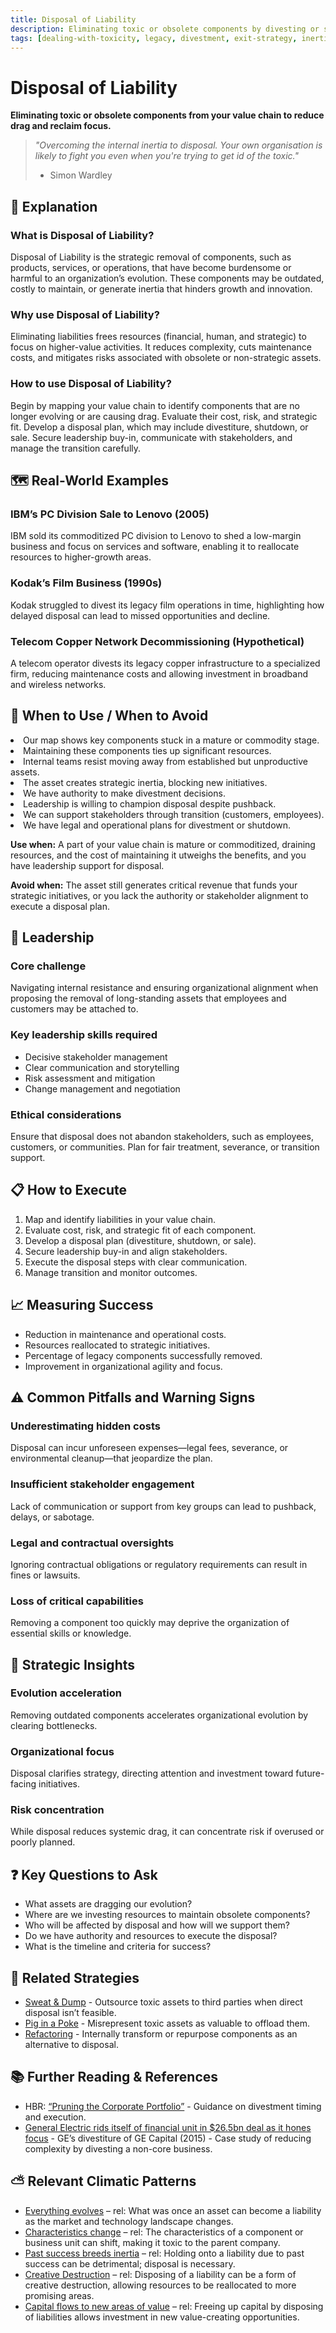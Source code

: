 ```yaml
---
title: Disposal of Liability
description: Eliminating toxic or obsolete components by divesting or shutting down burdensome assets.
tags: [dealing-with-toxicity, legacy, divestment, exit-strategy, inertia, obsolescence, risk-mitigation]
---
```


# Disposal of Liability

**Eliminating toxic or obsolete components from your value chain to reduce drag and reclaim focus.**

> *"Overcoming the internal inertia to disposal. Your own organisation is likely to fight you even when you're trying to get
id of the toxic."*
>
> - Simon Wardley

## 🤔 **Explanation**

### What is Disposal of Liability?
Disposal of Liability is the strategic removal of components, such as products, services, or operations, that have become
burdensome or harmful to an organization’s evolution. These components may be outdated, costly to maintain, or generate inertia
that hinders growth and innovation.

### Why use Disposal of Liability?
Eliminating liabilities frees resources (financial, human, and strategic) to focus on higher-value activities. It reduces
complexity, cuts maintenance costs, and mitigates risks associated with obsolete or non-strategic assets.

### How to use Disposal of Liability?
Begin by mapping your value chain to identify components that are no longer evolving or are causing drag. Evaluate their cost,
risk, and strategic fit. Develop a disposal plan, which may include divestiture, shutdown, or sale. Secure leadership buy-in,
communicate with stakeholders, and manage the transition carefully.

## 🗺️ **Real-World Examples**

### IBM’s PC Division Sale to Lenovo (2005)
IBM sold its commoditized PC division to Lenovo to shed a low-margin business and focus on services and software, enabling it
to reallocate resources to higher-growth areas.

### Kodak’s Film Business (1990s)
Kodak struggled to divest its legacy film operations in time, highlighting how delayed disposal can lead to missed
opportunities and decline.

### Telecom Copper Network Decommissioning (Hypothetical)
A telecom operator divests its legacy copper infrastructure to a specialized firm, reducing maintenance costs and allowing
investment in broadband and wireless networks.

## 🚦 **When to Use / When to Avoid**

<Assessment strategyName="Disposal of Liability">
  <MapSignals>
    <li>Our map shows key components stuck in a mature or commodity stage.</li>
    <li>Maintaining these components ties up significant resources.</li>
    <li>Internal teams resist moving away from established but unproductive assets.</li>
    <li>The asset creates strategic inertia, blocking new initiatives.</li>
  </MapSignals>
  <Readiness>
    <li>We have authority to make divestment decisions.</li>
    <li>Leadership is willing to champion disposal despite pushback.</li>
    <li>We can support stakeholders through transition (customers, employees).</li>
    <li>We have legal and operational plans for divestment or shutdown.</li>
  </Readiness>
</Assessment>

**Use when:** A part of your value chain is mature or commoditized, draining resources, and the cost of maintaining it
utweighs the benefits, and you have leadership support for disposal.

**Avoid when:** The asset still generates critical revenue that funds your strategic initiatives, or you lack the authority or
stakeholder alignment to execute a disposal plan.

## 🎯 **Leadership**

### Core challenge
Navigating internal resistance and ensuring organizational alignment when proposing the removal of long-standing assets that
employees and customers may be attached to.

### Key leadership skills required
- Decisive stakeholder management
- Clear communication and storytelling
- Risk assessment and mitigation
- Change management and negotiation

### Ethical considerations
Ensure that disposal does not abandon stakeholders, such as employees, customers, or communities. Plan for fair treatment,
severance, or transition support.

## 📋 **How to Execute**

1. Map and identify liabilities in your value chain.
2. Evaluate cost, risk, and strategic fit of each component.
3. Develop a disposal plan (divestiture, shutdown, or sale).
4. Secure leadership buy-in and align stakeholders.
5. Execute the disposal steps with clear communication.
6. Manage transition and monitor outcomes.

## 📈 **Measuring Success**

- Reduction in maintenance and operational costs.
- Resources reallocated to strategic initiatives.
- Percentage of legacy components successfully removed.
- Improvement in organizational agility and focus.

## ⚠️ **Common Pitfalls and Warning Signs**

### Underestimating hidden costs
Disposal can incur unforeseen expenses—legal fees, severance, or environmental cleanup—that jeopardize the plan.

### Insufficient stakeholder engagement
Lack of communication or support from key groups can lead to pushback, delays, or sabotage.

### Legal and contractual oversights
Ignoring contractual obligations or regulatory requirements can result in fines or lawsuits.

### Loss of critical capabilities
Removing a component too quickly may deprive the organization of essential skills or knowledge.

## 🧠 **Strategic Insights**

### Evolution acceleration
Removing outdated components accelerates organizational evolution by clearing bottlenecks.

### Organizational focus
Disposal clarifies strategy, directing attention and investment toward future-facing initiatives.

### Risk concentration
While disposal reduces systemic drag, it can concentrate risk if overused or poorly planned.

## ❓ **Key Questions to Ask**

- What assets are dragging our evolution?
- Where are we investing resources to maintain obsolete components?
- Who will be affected by disposal and how will we support them?
- Do we have authority and resources to execute the disposal?
- What is the timeline and criteria for success?

## 🔀 **Related Strategies**

- [Sweat & Dump](/strategies/dealing-with-toxicity/sweat-and-dump) - Outsource toxic assets to third parties when direct
disposal isn’t feasible.
- [Pig in a Poke](/strategies/dealing-with-toxicity/pig-in-a-poke) - Misrepresent toxic assets as valuable to offload them.
- [Refactoring](/strategies/dealing-with-toxicity/refactoring) - Internally transform or repurpose components as an
alternative to disposal.

## 📚 **Further Reading & References**

- HBR: [“Pruning the Corporate Portfolio”](https://hbr.org/2017/12/case-study-should-a-hotel-giant-eliminate-some-brands-and-refocus) - Guidance on divestment timing and execution.
- [General Electric rids itself of financial unit in $26.5bn deal as it hones focus](https://www.theguardian.com/business/2015/apr/10/general-electric-sell-financial-unit-26-billion-deal) - GE’s divestiture of GE Capital (2015) - Case study of reducing complexity by divesting a non-core business.

## ⛅ **Relevant Climatic Patterns**

- [Everything evolves](/climatic-patterns/everything-evolves) – rel: What was once an asset can become a liability as the market and technology landscape changes.
- [Characteristics change](/climatic-patterns/characteristics-change) – rel: The characteristics of a component or business unit can shift, making it toxic to the parent company.
- [Past success breeds inertia](/climatic-patterns/past-success-breeds-inertia) – rel: Holding onto a liability due to past success can be detrimental; disposal is necessary.
- [Creative Destruction](/climatic-patterns/creative-destruction) – rel: Disposing of a liability can be a form of creative destruction, allowing resources to be reallocated to more promising areas.
- [Capital flows to new areas of value](/climatic-patterns/capital-flows-to-new-areas-of-value) – rel: Freeing up capital by disposing of liabilities allows investment in new value-creating opportunities.